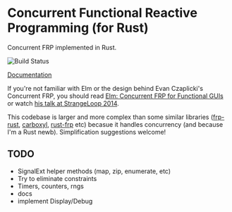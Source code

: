 # Concurrent Functional Reactive Programming (for Rust)

Concurrent FRP implemented in Rust.

![Build Status](https://travis-ci.org/kerinin/cfrp-rs.svg)

[Documentation](http://kerinin.github.io/cfrp-rs/cfrp)


If you're not familiar with Elm or the design behind Evan Czaplicki's 
Concurrent FRP, you should read [Elm: Concurrent FRP for Functional
GUIs](http://elm-lang.org/papers/concurrent-frp.pdf) or watch [his talk at
StrangeLoop 2014](https://www.youtube.com/watch?v=Agu6jipKfYw).

This codebase is larger and more complex than some similar libraries
([frp-rust](https://github.com/tiffany352/frp-rust),
[carboxyl](https://github.com/aepsil0n/carboxyl),
[rust-frp](https://github.com/glaebhoerl/rust-frp) etc) becasue it handles
concurrency (and because I'm a Rust newb).  Simplification suggestions welcome!


## TODO

* SignalExt helper methods (map, zip, enumerate, etc)
* Try to eliminate constraints
* Timers, counters, rngs
* docs
* implement Display/Debug
